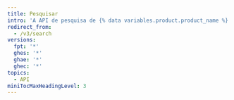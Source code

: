 ```yaml
---
title: Pesquisar
intro: 'A API de pesquisa de {% data variables.product.product_name %} permite que você procure o item específico de forma eficiente.'
redirect_from:
  - /v3/search
versions:
  fpt: '*'
  ghes: '*'
  ghae: '*'
  ghec: '*'
topics:
  - API
miniTocMaxHeadingLevel: 3
---
```


<!--
  Operations are automatically generated. Markdown for this page is located in data/reusables/rest-reference/search
-->
